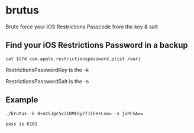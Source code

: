 # brutus
Brute force your iOS Restrictions Passcode from the key &amp; salt

## Find your iOS Restrictions Password in a backup
`cat $(fd com.apple.restrictionspassword.plist /var)`

RestrictionsPasswordKey is the -k

RestrictionsPasswordSalt is the -s

## Example

`./brutus -k 8+az5Jgc5v3IRMFny2T1iEe+Lxw= -s jvPLSA==`

`pass is 6161`
